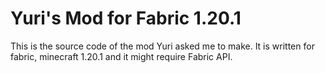 # Yuri's Mod for Fabric 1.20.1

This is the source code of the mod Yuri asked me to make. It is written for fabric, minecraft 1.20.1 and it might require Fabric API.
